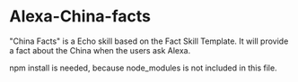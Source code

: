 # Alexa-China-facts

"China Facts" is a Echo skill based on the Fact Skill Template. It will provide a fact about the China when the users ask Alexa.

npm install is needed, because node_modules is not included in this file.
